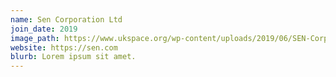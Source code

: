 ```yaml
---
name: Sen Corporation Ltd
join_date: 2019
image_path: https://www.ukspace.org/wp-content/uploads/2019/06/SEN-Corporation-250x250.jpg
website: https://sen.com
blurb: Lorem ipsum sit amet.
---
```

